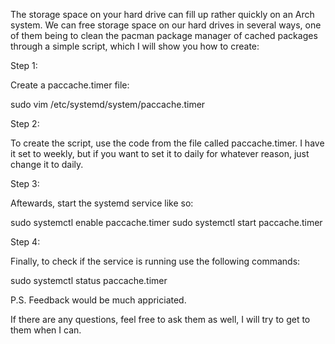The storage space on your hard drive can fill up rather quickly on an Arch system.  We can free storage space on our hard drives in several ways, one of them being to clean the pacman package manager of cached packages through a simple script, which I will show you how to create:

Step 1: 

Create a paccache.timer file: 

sudo vim /etc/systemd/system/paccache.timer

Step 2: 

To create the script, use the code from the file called paccache.timer. I have it set to weekly, but if you want to set it to daily for whatever reason, just change it to daily.

Step 3: 

Aftewards, start the systemd service like so:

sudo systemctl enable paccache.timer
sudo systemctl start paccache.timer

Step 4: 

Finally, to check if the service is running use the following commands:

sudo systemctl status paccache.timer

P.S. Feedback would be much appriciated.  

If there are any questions, feel free to ask them as well, I will try to get to them when I can. 
